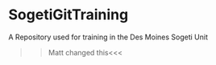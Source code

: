 SogetiGitTraining
=================

A Repository used for training in the Des Moines Sogeti Unit 

>>Matt changed this<<<